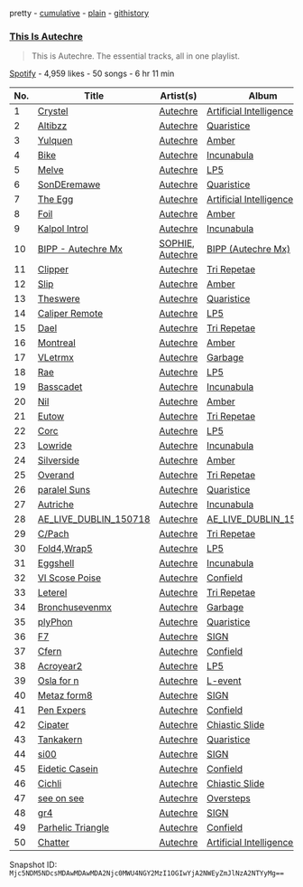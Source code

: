 pretty - [cumulative](/playlists/cumulative/37i9dQZF1DZ06evO46FPXj.md) - [plain](/playlists/plain/37i9dQZF1DZ06evO46FPXj) - [githistory](https://github.githistory.xyz/mackorone/spotify-playlist-archive/blob/main/playlists/plain/37i9dQZF1DZ06evO46FPXj)

### [This Is Autechre](https://open.spotify.com/playlist/37i9dQZF1DZ06evO46FPXj)

> This is Autechre\. The essential tracks, all in one playlist.

[Spotify](https://open.spotify.com/user/spotify) - 4,959 likes - 50 songs - 6 hr 11 min

| No. | Title | Artist(s) | Album | Length |
|---|---|---|---|---|
| 1 | [Crystel](https://open.spotify.com/track/2rhy8BNOlmZAXtdw0Mmyic) | [Autechre](https://open.spotify.com/artist/6WH1V41LwGDGmlPUhSZLHO) | [Artificial Intelligence](https://open.spotify.com/album/34aK04FrYZGC4SMS3WEPIi) | 4:37 |
| 2 | [Altibzz](https://open.spotify.com/track/0uqSV2Q6vvlxhqd1Go0tMh) | [Autechre](https://open.spotify.com/artist/6WH1V41LwGDGmlPUhSZLHO) | [Quaristice](https://open.spotify.com/album/21mZBXYBKljtRluyCoCqCK) | 2:52 |
| 3 | [Yulquen](https://open.spotify.com/track/7oZwhOIxuFxRzqKmOKDgiO) | [Autechre](https://open.spotify.com/artist/6WH1V41LwGDGmlPUhSZLHO) | [Amber](https://open.spotify.com/album/1brMCJ3wB9KNzAANIKJf32) | 6:37 |
| 4 | [Bike](https://open.spotify.com/track/3Om7xxNAn64xJOuU9WVKtp) | [Autechre](https://open.spotify.com/artist/6WH1V41LwGDGmlPUhSZLHO) | [Incunabula](https://open.spotify.com/album/3uQcFgoUvMlfYKy7GUPRXf) | 8:00 |
| 5 | [Melve](https://open.spotify.com/track/3vBtn2qA6Bu5oPOdk63o5r) | [Autechre](https://open.spotify.com/artist/6WH1V41LwGDGmlPUhSZLHO) | [LP5](https://open.spotify.com/album/5TiPpuwLSWSJl98yTyE8BK) | 1:14 |
| 6 | [SonDEremawe](https://open.spotify.com/track/2cQpsMbqMXcorQU3sLWlMh) | [Autechre](https://open.spotify.com/artist/6WH1V41LwGDGmlPUhSZLHO) | [Quaristice](https://open.spotify.com/album/21mZBXYBKljtRluyCoCqCK) | 1:21 |
| 7 | [The Egg](https://open.spotify.com/track/07TquTYZrmDazkHp8hFLWS) | [Autechre](https://open.spotify.com/artist/6WH1V41LwGDGmlPUhSZLHO) | [Artificial Intelligence](https://open.spotify.com/album/34aK04FrYZGC4SMS3WEPIi) | 7:33 |
| 8 | [Foil](https://open.spotify.com/track/7uXRhVsCHwKVV8gYeA5CXS) | [Autechre](https://open.spotify.com/artist/6WH1V41LwGDGmlPUhSZLHO) | [Amber](https://open.spotify.com/album/1brMCJ3wB9KNzAANIKJf32) | 6:04 |
| 9 | [Kalpol Introl](https://open.spotify.com/track/0kqwVecxuFaADjChcSnDiI) | [Autechre](https://open.spotify.com/artist/6WH1V41LwGDGmlPUhSZLHO) | [Incunabula](https://open.spotify.com/album/3uQcFgoUvMlfYKy7GUPRXf) | 3:18 |
| 10 | [BIPP \- Autechre Mx](https://open.spotify.com/track/4tBdLWvYYr5IjJpvwiZr85) | [SOPHIE](https://open.spotify.com/artist/5a2w2tgpLwv26BYJf2qYwu), [Autechre](https://open.spotify.com/artist/6WH1V41LwGDGmlPUhSZLHO) | [BIPP \(Autechre Mx\)](https://open.spotify.com/album/6gbZRfEsgrddPqFXXf0rqk) | 3:33 |
| 11 | [Clipper](https://open.spotify.com/track/1ArhkZYHmJGXZOMV6NwxjJ) | [Autechre](https://open.spotify.com/artist/6WH1V41LwGDGmlPUhSZLHO) | [Tri Repetae](https://open.spotify.com/album/3p1ZD8q3sGC6tf81QeVrYI) | 8:34 |
| 12 | [Slip](https://open.spotify.com/track/33zDGjUK3BiqgFxoIpUWLy) | [Autechre](https://open.spotify.com/artist/6WH1V41LwGDGmlPUhSZLHO) | [Amber](https://open.spotify.com/album/1brMCJ3wB9KNzAANIKJf32) | 6:21 |
| 13 | [Theswere](https://open.spotify.com/track/2UUjSHNVyFt1BuxTac646P) | [Autechre](https://open.spotify.com/artist/6WH1V41LwGDGmlPUhSZLHO) | [Quaristice](https://open.spotify.com/album/21mZBXYBKljtRluyCoCqCK) | 2:12 |
| 14 | [Caliper Remote](https://open.spotify.com/track/30AOGMWeijWBYpvY2Oh2Ai) | [Autechre](https://open.spotify.com/artist/6WH1V41LwGDGmlPUhSZLHO) | [LP5](https://open.spotify.com/album/5TiPpuwLSWSJl98yTyE8BK) | 1:40 |
| 15 | [Dael](https://open.spotify.com/track/69qNxJaKA0lwABE6NOWf2J) | [Autechre](https://open.spotify.com/artist/6WH1V41LwGDGmlPUhSZLHO) | [Tri Repetae](https://open.spotify.com/album/3p1ZD8q3sGC6tf81QeVrYI) | 6:39 |
| 16 | [Montreal](https://open.spotify.com/track/0Og7Doec2OJfj6B4YHHReJ) | [Autechre](https://open.spotify.com/artist/6WH1V41LwGDGmlPUhSZLHO) | [Amber](https://open.spotify.com/album/1brMCJ3wB9KNzAANIKJf32) | 7:15 |
| 17 | [VLetrmx](https://open.spotify.com/track/56p0LzMVbPMQU4Gf5rsK8e) | [Autechre](https://open.spotify.com/artist/6WH1V41LwGDGmlPUhSZLHO) | [Garbage](https://open.spotify.com/album/7d7WtcAp4qNtfwOqzAPQMJ) | 8:27 |
| 18 | [Rae](https://open.spotify.com/track/2sbUONWNTLiZPOpjjh7q3M) | [Autechre](https://open.spotify.com/artist/6WH1V41LwGDGmlPUhSZLHO) | [LP5](https://open.spotify.com/album/5TiPpuwLSWSJl98yTyE8BK) | 7:13 |
| 19 | [Basscadet](https://open.spotify.com/track/6CWyYev3BrO0wcENVX1Asw) | [Autechre](https://open.spotify.com/artist/6WH1V41LwGDGmlPUhSZLHO) | [Incunabula](https://open.spotify.com/album/3uQcFgoUvMlfYKy7GUPRXf) | 5:23 |
| 20 | [Nil](https://open.spotify.com/track/1Vd2YEy1uOaOjsAjJ1IMwb) | [Autechre](https://open.spotify.com/artist/6WH1V41LwGDGmlPUhSZLHO) | [Amber](https://open.spotify.com/album/1brMCJ3wB9KNzAANIKJf32) | 7:48 |
| 21 | [Eutow](https://open.spotify.com/track/4uRXAyNL5T4KY7iawdfJBZ) | [Autechre](https://open.spotify.com/artist/6WH1V41LwGDGmlPUhSZLHO) | [Tri Repetae](https://open.spotify.com/album/3p1ZD8q3sGC6tf81QeVrYI) | 4:15 |
| 22 | [Corc](https://open.spotify.com/track/6AyBDeZwVK9K0aX4tB9Tjw) | [Autechre](https://open.spotify.com/artist/6WH1V41LwGDGmlPUhSZLHO) | [LP5](https://open.spotify.com/album/5TiPpuwLSWSJl98yTyE8BK) | 5:50 |
| 23 | [Lowride](https://open.spotify.com/track/3Q0OROjrG0wUaF3QFFixB2) | [Autechre](https://open.spotify.com/artist/6WH1V41LwGDGmlPUhSZLHO) | [Incunabula](https://open.spotify.com/album/3uQcFgoUvMlfYKy7GUPRXf) | 7:16 |
| 24 | [Silverside](https://open.spotify.com/track/4BIIlGHtrRrmgDjvd7asDF) | [Autechre](https://open.spotify.com/artist/6WH1V41LwGDGmlPUhSZLHO) | [Amber](https://open.spotify.com/album/1brMCJ3wB9KNzAANIKJf32) | 5:31 |
| 25 | [Overand](https://open.spotify.com/track/0HkOdDWfP8XiVsndgNrh2s) | [Autechre](https://open.spotify.com/artist/6WH1V41LwGDGmlPUhSZLHO) | [Tri Repetae](https://open.spotify.com/album/3p1ZD8q3sGC6tf81QeVrYI) | 7:33 |
| 26 | [paralel Suns](https://open.spotify.com/track/7Dq9vrwY3TMNNgXG72v2l5) | [Autechre](https://open.spotify.com/artist/6WH1V41LwGDGmlPUhSZLHO) | [Quaristice](https://open.spotify.com/album/21mZBXYBKljtRluyCoCqCK) | 3:03 |
| 27 | [Autriche](https://open.spotify.com/track/0rCUsawuMHGo8FW65MTgsp) | [Autechre](https://open.spotify.com/artist/6WH1V41LwGDGmlPUhSZLHO) | [Incunabula](https://open.spotify.com/album/3uQcFgoUvMlfYKy7GUPRXf) | 6:55 |
| 28 | [AE\_LIVE\_DUBLIN\_150718](https://open.spotify.com/track/3tSReuefpAAhlkCwtEPRd9) | [Autechre](https://open.spotify.com/artist/6WH1V41LwGDGmlPUhSZLHO) | [AE\_LIVE\_DUBLIN\_150718](https://open.spotify.com/album/1Ly68Zq80UEFoMauz0fTfE) | 1:22:15 |
| 29 | [C/Pach](https://open.spotify.com/track/49ucpPYrxG9yuUUoaahs3C) | [Autechre](https://open.spotify.com/artist/6WH1V41LwGDGmlPUhSZLHO) | [Tri Repetae](https://open.spotify.com/album/3p1ZD8q3sGC6tf81QeVrYI) | 4:39 |
| 30 | [Fold4,Wrap5](https://open.spotify.com/track/3DCHkvDKJLSbWlJCkzzT80) | [Autechre](https://open.spotify.com/artist/6WH1V41LwGDGmlPUhSZLHO) | [LP5](https://open.spotify.com/album/5TiPpuwLSWSJl98yTyE8BK) | 4:02 |
| 31 | [Eggshell](https://open.spotify.com/track/7a0T0GR5b2RUHQcGIUEKYw) | [Autechre](https://open.spotify.com/artist/6WH1V41LwGDGmlPUhSZLHO) | [Incunabula](https://open.spotify.com/album/3uQcFgoUvMlfYKy7GUPRXf) | 9:02 |
| 32 | [VI Scose Poise](https://open.spotify.com/track/4adILYvDL37jb0GxYTzqIE) | [Autechre](https://open.spotify.com/artist/6WH1V41LwGDGmlPUhSZLHO) | [Confield](https://open.spotify.com/album/7fMTyCtIeBoYck15biPRaQ) | 6:56 |
| 33 | [Leterel](https://open.spotify.com/track/3FDJRnZGAZeSjguTBoktEB) | [Autechre](https://open.spotify.com/artist/6WH1V41LwGDGmlPUhSZLHO) | [Tri Repetae](https://open.spotify.com/album/3p1ZD8q3sGC6tf81QeVrYI) | 7:08 |
| 34 | [Bronchusevenmx](https://open.spotify.com/track/3MPgdnHKfPfRnyjaMit4kZ) | [Autechre](https://open.spotify.com/artist/6WH1V41LwGDGmlPUhSZLHO) | [Garbage](https://open.spotify.com/album/7d7WtcAp4qNtfwOqzAPQMJ) | 9:44 |
| 35 | [plyPhon](https://open.spotify.com/track/2EN4n96Ymb5hDjlfZnzxis) | [Autechre](https://open.spotify.com/artist/6WH1V41LwGDGmlPUhSZLHO) | [Quaristice](https://open.spotify.com/album/21mZBXYBKljtRluyCoCqCK) | 2:33 |
| 36 | [F7](https://open.spotify.com/track/1djSx1nXAb7nekBdshLXjE) | [Autechre](https://open.spotify.com/artist/6WH1V41LwGDGmlPUhSZLHO) | [SIGN](https://open.spotify.com/album/6bZID6hhfiOoLYwAm3fliK) | 5:56 |
| 37 | [Cfern](https://open.spotify.com/track/3CCUQpIukE49RCkbrdQrwS) | [Autechre](https://open.spotify.com/artist/6WH1V41LwGDGmlPUhSZLHO) | [Confield](https://open.spotify.com/album/7fMTyCtIeBoYck15biPRaQ) | 6:41 |
| 38 | [Acroyear2](https://open.spotify.com/track/3pxBYL8ZRSAjQSUIxpsxkF) | [Autechre](https://open.spotify.com/artist/6WH1V41LwGDGmlPUhSZLHO) | [LP5](https://open.spotify.com/album/5TiPpuwLSWSJl98yTyE8BK) | 8:39 |
| 39 | [Osla for n](https://open.spotify.com/track/2q7T5yWSOMheZrPX3O0YlI) | [Autechre](https://open.spotify.com/artist/6WH1V41LwGDGmlPUhSZLHO) | [L\-event](https://open.spotify.com/album/3cueiJohv2FIIj5NYyn6cn) | 8:11 |
| 40 | [Metaz form8](https://open.spotify.com/track/0pvtBgXF0GosDiDwLgQdP6) | [Autechre](https://open.spotify.com/artist/6WH1V41LwGDGmlPUhSZLHO) | [SIGN](https://open.spotify.com/album/6bZID6hhfiOoLYwAm3fliK) | 6:00 |
| 41 | [Pen Expers](https://open.spotify.com/track/1ApkioB2tH12mouyXF4rXJ) | [Autechre](https://open.spotify.com/artist/6WH1V41LwGDGmlPUhSZLHO) | [Confield](https://open.spotify.com/album/7fMTyCtIeBoYck15biPRaQ) | 7:08 |
| 42 | [Cipater](https://open.spotify.com/track/6A2rU9JC5r9eD4KQfY5Rc6) | [Autechre](https://open.spotify.com/artist/6WH1V41LwGDGmlPUhSZLHO) | [Chiastic Slide](https://open.spotify.com/album/7BAYND1fTWAwOr7QwLhXMB) | 8:57 |
| 43 | [Tankakern](https://open.spotify.com/track/7Bj79DS9awomsPi9QUVGZK) | [Autechre](https://open.spotify.com/artist/6WH1V41LwGDGmlPUhSZLHO) | [Quaristice](https://open.spotify.com/album/21mZBXYBKljtRluyCoCqCK) | 3:39 |
| 44 | [si00](https://open.spotify.com/track/4RwJVmTySlB2k9kXxlfoyy) | [Autechre](https://open.spotify.com/artist/6WH1V41LwGDGmlPUhSZLHO) | [SIGN](https://open.spotify.com/album/6bZID6hhfiOoLYwAm3fliK) | 5:51 |
| 45 | [Eidetic Casein](https://open.spotify.com/track/2HGcBBNq1zBgR8tYPJfSUK) | [Autechre](https://open.spotify.com/artist/6WH1V41LwGDGmlPUhSZLHO) | [Confield](https://open.spotify.com/album/7fMTyCtIeBoYck15biPRaQ) | 6:12 |
| 46 | [Cichli](https://open.spotify.com/track/02KcdVunrltUm8qJkwfL8h) | [Autechre](https://open.spotify.com/artist/6WH1V41LwGDGmlPUhSZLHO) | [Chiastic Slide](https://open.spotify.com/album/7BAYND1fTWAwOr7QwLhXMB) | 8:52 |
| 47 | [see on see](https://open.spotify.com/track/2Q5gMHstEMTfYc8Lwq9pri) | [Autechre](https://open.spotify.com/artist/6WH1V41LwGDGmlPUhSZLHO) | [Oversteps](https://open.spotify.com/album/3xFZIOgTNuu2paDihltjE4) | 4:37 |
| 48 | [gr4](https://open.spotify.com/track/54PLdU0fHeun9jAeen3110) | [Autechre](https://open.spotify.com/artist/6WH1V41LwGDGmlPUhSZLHO) | [SIGN](https://open.spotify.com/album/6bZID6hhfiOoLYwAm3fliK) | 3:21 |
| 49 | [Parhelic Triangle](https://open.spotify.com/track/6h90s8v73fSTBRe2bfKEA4) | [Autechre](https://open.spotify.com/artist/6WH1V41LwGDGmlPUhSZLHO) | [Confield](https://open.spotify.com/album/7fMTyCtIeBoYck15biPRaQ) | 6:03 |
| 50 | [Chatter](https://open.spotify.com/track/3BL2l8agZkzkNIqv8fqlL7) | [Autechre](https://open.spotify.com/artist/6WH1V41LwGDGmlPUhSZLHO) | [Artificial Intelligence II](https://open.spotify.com/album/3fh4Vu48JvywRujURbLW1R) | 7:36 |

Snapshot ID: `Mjc5NDM5NDcsMDAwMDAwMDA2Njc0MWU4NGY2MzI1OGIwYjA2NWEyZmJlNzA2NTYyMg==`
